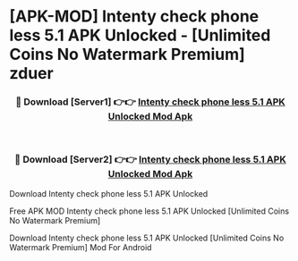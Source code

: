 # [APK-MOD] Intenty  check phone less 5.1 APK Unlocked - [Unlimited Coins No Watermark Premium] zduer



<div align="center">
<h3>🔴 Download [Server1] 👉👉 <a href="https://momento.my/?title=Intenty__check_phone_less_5.1_APK_Unlocked">Intenty  check phone less 5.1 APK Unlocked Mod Apk</a></h3><br>

<h3>🔴 Download [Server2] 👉👉 <a href="https://momento.my/?title=Intenty__check_phone_less_5.1_APK_Unlocked">Intenty  check phone less 5.1 APK Unlocked Mod Apk</a></h3>
</div>



Download Intenty  check phone less 5.1 APK Unlocked 

Free APK MOD Intenty  check phone less 5.1 APK Unlocked [Unlimited Coins No Watermark Premium]

Download Intenty  check phone less 5.1 APK Unlocked [Unlimited Coins No Watermark Premium] Mod For Android
